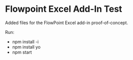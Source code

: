 ﻿# Flowpoint Excel Add-In Test
Added files for the FlowPoint Excel add-in proof-of-concept.

Run:
- npm install -i
- npm install yo
- npm start
